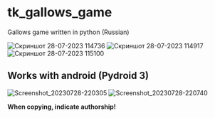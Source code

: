 
# tk_gallows_game
Gallows game written in python (Russian)

![Скриншот 28-07-2023 114736](https://github.com/bolgaro4ka/tk_gallows_game/assets/123888141/1daadbd3-7c7e-413e-ae41-23756fb9e57d)
![Скриншот 28-07-2023 114917](https://github.com/bolgaro4ka/tk_gallows_game/assets/123888141/3c127cf1-0901-4604-b031-4755354a94fc)
![Скриншот 28-07-2023 115100](https://github.com/bolgaro4ka/tk_gallows_game/assets/123888141/7a1e6e2d-a675-4d3c-92e9-34fe50a98567)

## Works with android (Pydroid 3)
![Screenshot_20230728-220305](https://github.com/bolgaro4ka/tk_gallows_game/assets/123888141/542e572c-680c-4814-b552-4b0c1c8b8eaf)
![Screenshot_20230728-220740](https://github.com/bolgaro4ka/tk_gallows_game/assets/123888141/08089832-f5cd-4122-9c98-049a19b60ca5)

**When copying, indicate authorship!**

